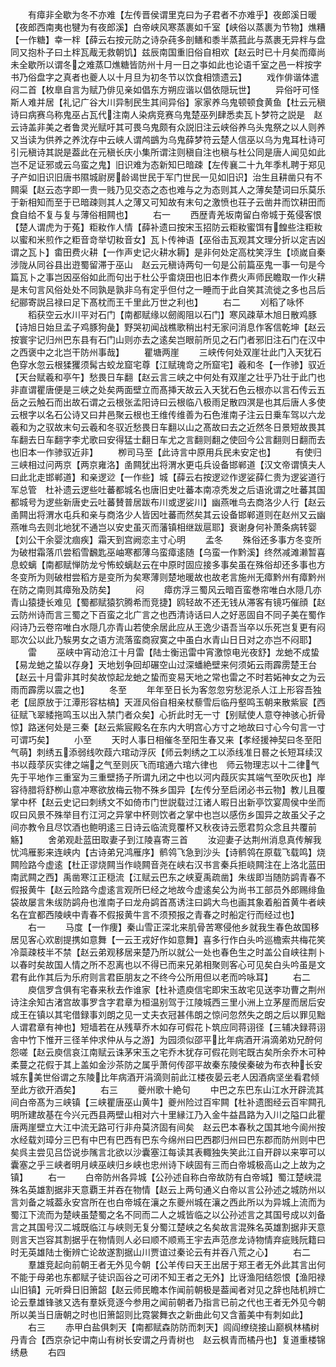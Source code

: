 <!-- { "loadSidebar": true } -->
　　有瘴非全歇为冬不亦难【左传晋侯谓里克曰为子君者不亦难乎】夜郎溪日暖【夜郎西南夷也犍为有夜郎溪】白帝峡风寒蒸裹如千室【峡俗以蒸裹为节物】燋糟【一作糖】幸一柈【薛云右按元防之诗杂莼多剖鳝和黍半蒸菰此与蒸裹无异柈与盘同又抱朴子曰土柈瓦胾无救朝饥】兹辰南国重旧俗自相欢【赵云时已十月矣而瘴尚未全歇所以谓冬之难蒸□燋糖皆防州十月一日之亊如此也论语千室之邑一柈按字书乃俗盘字之真者也夔人以十月旦为初冬节以饮食相馈遗云】
　　戏作俳谐体遣闷二首【枚臯自言为赋乃俳见亲如倡东方朔应谐以倡依隠玩世】
　　异俗吁可怪斯人难并居【礼记广谷大川异制民生其间异俗】家家养乌鬼顿顿食黄鱼【杜云元稹诗曰病赛乌称鬼巫占瓦代注南人染病竞赛乌鬼楚巫列肆悉卖瓦卜梦符之説是　赵云诗盖非美之者鲁灵光赋吁其可畏乌鬼颇有众説旧注云峡俗养乌头鬼祭之以人则养又当读为供养之养沈存中云峡人谓鸬鷀为乌鬼薛梦符云楚人信巫以乌为鬼耳杜诗可引元稹诗其説是葢此在元稹长庆小集所谓注则稹自注也稹与杜公同是唐人闻见如此岂不足证邪或云乌蛮之鬼】旧识难为态新知巳暗疎【左传襄二十九年季札聘于郑见子产如旧识旧唐书隰城尉房龄谒世民于军门世民一见如旧识】治生且耕凿只有不闗渠【赵云态字即一贵一贱乃见交态之态也难与之为态则其人之薄矣楚词曰乐莫乐于新相知而至于已暗疎则其人之薄又可知故有末句之激愤也荘子云凿井而饮耕田而食自给不复与复与薄俗相闗也】
　　右一
　　西歴青羌坂南留白帝城于菟侵客恨【楚人谓虎为于菟】粔籹作人情【薛补遗曰按宋玉招防云粔籹蜜饵有餭些注粔籹以蜜和米煎作之粔音竒举切籹音女】瓦卜传神语【巫俗击瓦观其文理分折以定吉凶谓之瓦卜】畬田费火耕【一作声史记火耕水耨】是非何处定高枕笑浮生【顷嵗自秦涉陇从同谷县出逰蜀留滞于巫山　赵云元稹诗两句一句是公前篇巫鬼一事一句是今篇瓦卜之事岂因巫俗如此而句出于杜公乎畬烧田也旧本作费火声师民瞻取一作火耕是末句言风俗处处不同孰是孰非乌有定乎但付之一睡而于此自笑其流徙之多也吕后纪郦寄説吕禄曰足下髙枕而王千里此万世之利也】
　　右二
　　刈稻了咏怀
　　稻获空云水川平对石门【南都赋缘以劒阁阻以石门】寒风疎草木旭日散鸡豚【诗旭日始旦孟子鸡豚狗彘】野哭初闻战樵歌稍出村无家问消息作客信乾坤【赵云按寰宇记归州巴东县有石门山则亦去之逺矣岂眼前所见之石门者邪旧注石门在汉中之西褒中之北岂干防州事哉】
　　瞿塘两崖
　　三峡传何处双崖壮此门入天犹石色穿水忽云根猱玃须髯古蛟龙窟宅尊【江赋瑰竒之所窟宅】羲和冬【一作骖】驭近【天台赋羲和亭午】愁畏日车翻【赵云言三峡之中何处有双崖之壮乎乃壮于此门也非直谓瞿唐便是三峡之处矣两面壁立而髙挿天故云入天犹石色云根亦以言石传云五岳之云触石而出故石谓之云根张孟阳诗曰云根临八极雨足散四溟是也其后唐人多使云根字以名石公诗又曰井邑聚云根也王维传维善为石色淮南子注云日乗车驾以六龙羲和为之驭故末句云羲和冬驭近愁畏日车翻以山之髙故曰去之近然冬日景短故畏其车翻去日车翻字李尤歌曰安得猛士翻日车尤之言翻则翻之使回今公言翻则日翻而去也旧本一作骖驭近非】
　　栁司马至【此诗言中原用兵民未安定也】
　　有使归三峡相过问两京【两京雍洛】圅闗犹出将渭水更屯兵设备邯郸道【汉文帝谓慎夫人曰此北走邯郸道】和亲逻逤【一作些】城【薛云右按逻逤作逻娑薛仁贵为逻娑道行军总管　杜补遗云逻些吐蕃都城名也唐旧史吐蕃本南凉秃发之后语讹谓之吐蕃其国都城号为逻些新唐史云吐蕃賛普居跋布川或逻娑川】幽燕唯鸟去商洛少人行【赵云圅闗出将渭水屯兵和亲与商洛少人皆因吐蕃而然矣其云设备邯郸道则在赵州又云幽燕唯鸟去则北地犹不通岂以安史虽灭而藩镇相继跋扈耶】衰谢身何补萧条病转婴【刘公干余婴沈痼疾】霜天到宫阙恋主寸心明
　　孟冬
　　殊俗还多事方冬变所为破柑霜落爪尝稻雪飜匙巫岫寒都薄乌蛮瘴逺随【乌蛮一作黔溪】终然减滩濑暂喜息蛟螭【南都赋惮防龙兮怖蛟螭赵云在中原时固应接多事矣虽在殊俗却还多事也方冬变所为则破柑尝稻方是变所为矣寒薄则楚地暖故也故老言施州无瘴黔州有瘴黔州在防之南则其瘴殆及防矣】
　　闷
　　瘴疠浮三蜀风云暗百蛮巻帘唯白水隠几亦青山猿捷长难见【蜀都赋猿狖腾希而竞捷】鸥轻故不还无钱从滞客有镜巧催顔【赵云防州诗而言三蜀之下百蛮之北广言之也西清诗话曰人之好恶固自不同子美在蜀作闷诗乃云卷帘唯白水隠几亦青山若使余居此应从王逸少语吾当卒以乐死岂复更有闷耶次公以此乃騃男女之语方流落蛮商寂寞之中虽白水青山日日对之亦岂不闷耶】
　　雷
　　巫峡中宵动沧江十月雷【陆士衡迅雷中宵激惊电光夜舒】龙虵不成蛰【易龙虵之蛰以存身】天地划争回却碾空山过深蟠絶壁来何须妬云雨霹雳楚王台【赵云十月雷非其时矣故惊起龙虵之蛰而变易天地之常也雷之不时若妬神女之为云雨而霹雳以震之也】
　　冬至
　　年年至日长为客忽忽穷愁泥杀人江上形容吾独老【屈原放于江潭形容枯槁】天涯风俗自相亲杖藜雪后临丹壑鸣玉朝来散紫宸【西征赋飞翠緌拖鸣玉以出入禁门者众矣】心折此时无一寸【别赋使人意夺神骇心折骨惊】路迷何处是三秦【赵云紫宸殿名在东内大明宫心方寸之地故曰寸心今句言一寸可谓巧矣】
　　小至
　　天时人事日相催冬至阳生春又来【孝经援神契曰冬至阳气萌】刺绣五添弱线吹葭六琯动浮灰【师云刺绣之工以添线准日晷之长短耳续汉书以葭莩灰实律之端之气至则灰飞而琯通六琯六律也　师云物理志以十二律气先于平地作三重室为三重壁扬子所谓九闭之中也以河内葭灰实其端气至吹灰也】岸容待腊将舒栁山意冲寒欲放梅云物不殊乡国异【左传分至启闭必书云物】教儿且覆掌中杯【赵云史记曰刺绣文不如倚市门世説载过江诸人暇日出新亭饮宴周侯中坐而叹曰风景不殊举目冇江河之异掌中杯则饮者之掌中也岂以感伤乡国异之故虽父子之间亦教令且尽饮酒也鲍明逺三日诗云临流竞覆杯又秋夜诗云愿君剪众念且共覆前觞】
　　舍弟观赴蓝田取妻子到江陵喜寄三首
　　汝迎妻子达荆州消息真传解我忧鸿雁影来连峡内【古诗弟兄鸿雁序】鹡鸰飞急到沙头【诗鹡鸰在原载飞载鸣】烧闗险路今虚逺【杜正谬烧闗当作峣闗音尧在峡右汉书言秦兵拒峣闗注在上洛北蓝田南武闗之西】禹凿寒江正穏流【江赋云巴东之峡夏禹疏凿】朱绂即当随防鹢青春不假报黄牛【赵云险路今虚逺言观所巳经之地故今虚逺矣公为尚书工部员外郎赐绯鱼袋故屡言朱绂防鹢舟也淮南子曰龙舟鹢首髙诱注曰鹢大鸟也画其象着船首黄牛者峡名在宜都西陵峡中青春不假报黄牛言不须预报之青春之时船定行而经过也】
　　右一
　　马度【一作痩】秦山雪正深北来肌骨苦寒侵他乡就我生春色故国移居见客心欢剧提携如意舞【一云王戎好作如意舞】喜多行作白头吟巡檐索共梅花笑冷蘂疎枝半不禁【赵云弟观移居来楚乃所以就公一处也春色生之时盖公自峡往荆卜以春时矣故国人情之所不忍离也以不得已而来兄弟相聚则客心可见矣白头吟虽是文君有此作其后为乐府则言君臣朋友之不终今公所用但以老而吟咏耳】
　　右二
　　庾信罗含俱有宅春来秋去作谁家【杜补遗庾信宅即宋玉故宅见送李功曹之荆州诗注余知古渚宫故事罗含字君章为桓温别驾于江陵城西三里小洲上立茅屋而居后安成王在镇以其宅借録事刘朗之见一丈夫衣冠甚伟朗之惊问忽然失之朗之后以罪见黜人谓君章有神也】短墙若在从残草乔木如存可假花卜筑应同蒋诩径【三辅决録蒋诩舎中竹下惟开三径羊仲求仲从与之游】为园须似邵平比年病酒开涓滴弟劝兄酧何怨嗟【赵云庾信哀江南赋云诛茅宋玉之宅乔木犹存可假花则宅既古矣所余乔木可种柔蔓之花假于其上盖如金沙茶防之属乎萧何传邵平故秦东陵侯秦破为布衣种长安城东美世俗谓之东陵比年病酒开涓滴则前此江楼夜晏云老人因酒病坚坐看君倾至此方欲开酒矣】
　　右三
　　夔州歌十絶句
　　中巴之东巴东山江水开辟流其间白帝髙为三峡镇【三峡瞿唐巫山黄牛】夔州险过百牢闗【杜补遗图经云百牢闗孔明所建故基在今兴元西县两壁山相对六十里縁江乃入金牛益昌路为入川之隘口此瞿唐两崖壁立大江中流无路可行非舟莫济固有间矣　赵云巴本春秋之国其地今阆州按水经载刘璋分三巴有中巴有巴西有巴东今绵州曰巴西郡归州曰巴东郡而防州则中巴矣呉主尝见吕岱说歩隲言北欲以沙囊塞江每读其表輙独失笑此江自开辟以来寕可以囊塞之乎三峡者明月峡巫峡归乡峡也忠州诗下峡固有三而白帝城极高山之上故为之镇】
　　右一
　　白帝防州各异城【公孙述自称白帝故防有白帝城】蜀江楚峡混殊名英雄割据非天意覇王并吞在物情【赵云上两句通义白帝以言公孙述之城防州以言刘备之城葢永安宫所在也白帝城在瀼之东夔州城在瀼之西此所以为异城上流而为蜀江下流而为楚峡虽楚蜀之名不同而二人之城皆临之以公孙述言之其国号成以刘备言之其国号汉二城既临江与峡则无复分蜀江楚峡之名矣故言混殊名英雄割据非天意则言天岂容其割据乎在物情则人必曰顺不顺焉王宇去声范彦龙诗物情弃疵贱阮籍曰时无英雄陆士衡辨亡论故遂割据山川贾谊过秦论云有并吞八荒之心】
　　右二
　　羣雄竞起向前朝王者无外见今朝【公羊传曰天王出居于郑王者无外此其言出何不能于母弟也东都赋子徒识函谷之可闭不知王者之无外】比讶渔阳结怨恨【渔阳禄山旧镇】元听舜日旧箫韶【赵云师民瞻本作闻前朝极是葢闻者对见之辞也陆机辨亡论云羣雄锋骇又选有羣妖竞逐今参用之闻前朝者乃指言已前之代也王者无外见今朝所以美当日唐朝之时也旧箫韶则比霓裳舞衣之新曲此句又含蓄美中有刺如此】
　　右三
　　赤甲白盐俱刺天【南都赋森防防而刺天】闾阎缭绕接山巅枫林橘树丹青合【西京杂记中南山有树长安谓之丹青树也　赵云枫青而橘丹也】复道重楼锦绣悬
　　右四

